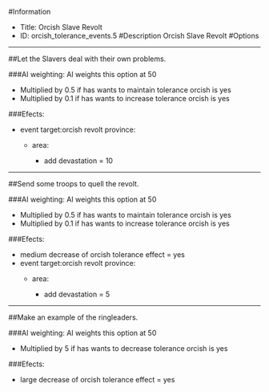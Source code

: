 #Information
 - Title: Orcish Slave Revolt
 - ID: orcish_tolerance_events.5
#Description
Orcish Slave Revolt
#Options

___
##Let the Slavers deal with their own problems.

###AI weighting:
AI weights this option at 50
 - Multiplied by 0.5 if has wants to maintain tolerance orcish is yes
 - Multiplied by 0.1 if has wants to increase tolerance orcish is yes


###Efects:<ul><li>event target:orcish revolt province:</li><ul><li>area:</li><ul><li>add devastation = 10</li></ul></ul></ul>

___
##Send some troops to quell the revolt.

###AI weighting:
AI weights this option at 50
 - Multiplied by 0.5 if has wants to maintain tolerance orcish is yes
 - Multiplied by 0.1 if has wants to increase tolerance orcish is yes


###Efects:<ul><li>medium decrease of orcish tolerance effect = yes</li><li>event target:orcish revolt province:</li><ul><li>area:</li><ul><li>add devastation = 5</li></ul></ul></ul>

___
##Make an example of the ringleaders.

###AI weighting:
AI weights this option at 50
 - Multiplied by 5 if has wants to decrease tolerance orcish is yes


###Efects:<ul><li>large decrease of orcish tolerance effect = yes</li></ul>
